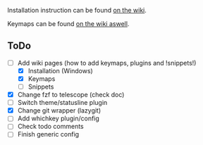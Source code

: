Installation instruction can be found [on the wiki](https://github.com/abyo/nvim-windows/wiki/Windows-Installation).

Keymaps can be found [on the wiki aswell](https://github.com/abyo/nvim-windows/wiki/Keymaps).

## ToDo

- [ ] Add wiki pages (how to add keymaps, plugins and !snippets!)
  - [x] Installation (Windows)
  - [x] Keymaps
  - [ ] Snippets
- [x] Change fzf to telescope (check doc)
- [ ] Switch theme/statusline plugin
- [x] Change git wrapper (lazygit)
- [ ] Add whichkey plugin/config
- [ ] Check todo comments
- [ ] Finish generic config
